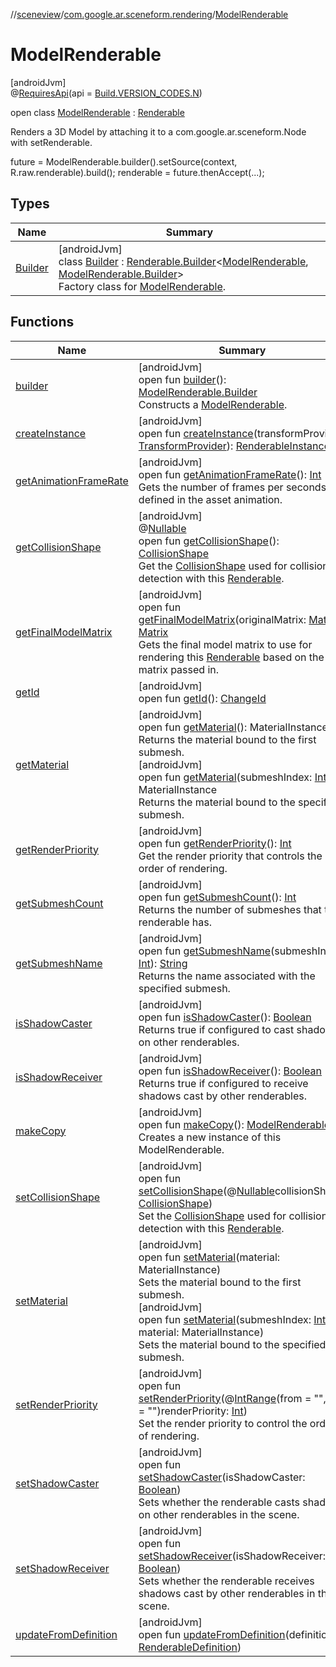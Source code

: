 //[sceneview](../../../index.md)/[com.google.ar.sceneform.rendering](../index.md)/[ModelRenderable](index.md)

# ModelRenderable

[androidJvm]\
@[RequiresApi](https://developer.android.com/reference/kotlin/androidx/annotation/RequiresApi.html)(api = [Build.VERSION_CODES.N](https://developer.android.com/reference/kotlin/android/os/Build.VERSION_CODES.html))

open class [ModelRenderable](index.md) : [Renderable](../-renderable/index.md)

Renders a 3D Model by attaching it to a com.google.ar.sceneform.Node with setRenderable. 

future = ModelRenderable.builder().setSource(context, R.raw.renderable).build();
renderable = future.thenAccept(...);

## Types

| Name | Summary |
|---|---|
| [Builder](-builder/index.md) | [androidJvm]<br>class [Builder](-builder/index.md) : [Renderable.Builder](../-renderable/-builder/index.md)&lt;[ModelRenderable](index.md), [ModelRenderable.Builder](-builder/index.md)&gt; <br>Factory class for [ModelRenderable](index.md). |

## Functions

| Name | Summary |
|---|---|
| [builder](builder.md) | [androidJvm]<br>open fun [builder](builder.md)(): [ModelRenderable.Builder](-builder/index.md)<br>Constructs a [ModelRenderable](index.md). |
| [createInstance](../-renderable/create-instance.md) | [androidJvm]<br>open fun [createInstance](../-renderable/create-instance.md)(transformProvider: [TransformProvider](../../com.google.ar.sceneform.common/-transform-provider/index.md)): [RenderableInstance](../-renderable-instance/index.md) |
| [getAnimationFrameRate](index.md#1928215303%2FFunctions%2F-1571379623) | [androidJvm]<br>open fun [getAnimationFrameRate](index.md#1928215303%2FFunctions%2F-1571379623)(): [Int](https://kotlinlang.org/api/latest/jvm/stdlib/kotlin/-int/index.html)<br>Gets the number of frames per seconds defined in the asset animation. |
| [getCollisionShape](index.md#111252609%2FFunctions%2F-1571379623) | [androidJvm]<br>@[Nullable](https://developer.android.com/reference/kotlin/androidx/annotation/Nullable.html)<br>open fun [getCollisionShape](index.md#111252609%2FFunctions%2F-1571379623)(): [CollisionShape](../../com.google.ar.sceneform.collision/-collision-shape/index.md)<br>Get the [CollisionShape](../../com.google.ar.sceneform.collision/-collision-shape/index.md) used for collision detection with this [Renderable](../-renderable/index.md). |
| [getFinalModelMatrix](../-renderable/get-final-model-matrix.md) | [androidJvm]<br>open fun [getFinalModelMatrix](../-renderable/get-final-model-matrix.md)(originalMatrix: [Matrix](../../com.google.ar.sceneform.math/-matrix/index.md)): [Matrix](../../com.google.ar.sceneform.math/-matrix/index.md)<br>Gets the final model matrix to use for rendering this [Renderable](../-renderable/index.md) based on the matrix passed in. |
| [getId](../-renderable/get-id.md) | [androidJvm]<br>open fun [getId](../-renderable/get-id.md)(): [ChangeId](../../com.google.ar.sceneform.utilities/-change-id/index.md) |
| [getMaterial](../-renderable/get-material.md) | [androidJvm]<br>open fun [getMaterial](../-renderable/get-material.md)(): MaterialInstance<br>Returns the material bound to the first submesh.<br>[androidJvm]<br>open fun [getMaterial](../-renderable/get-material.md)(submeshIndex: [Int](https://kotlinlang.org/api/latest/jvm/stdlib/kotlin/-int/index.html)): MaterialInstance<br>Returns the material bound to the specified submesh. |
| [getRenderPriority](index.md#-737854186%2FFunctions%2F-1571379623) | [androidJvm]<br>open fun [getRenderPriority](index.md#-737854186%2FFunctions%2F-1571379623)(): [Int](https://kotlinlang.org/api/latest/jvm/stdlib/kotlin/-int/index.html)<br>Get the render priority that controls the order of rendering. |
| [getSubmeshCount](../-renderable/get-submesh-count.md) | [androidJvm]<br>open fun [getSubmeshCount](../-renderable/get-submesh-count.md)(): [Int](https://kotlinlang.org/api/latest/jvm/stdlib/kotlin/-int/index.html)<br>Returns the number of submeshes that this renderable has. |
| [getSubmeshName](../-renderable/get-submesh-name.md) | [androidJvm]<br>open fun [getSubmeshName](../-renderable/get-submesh-name.md)(submeshIndex: [Int](https://kotlinlang.org/api/latest/jvm/stdlib/kotlin/-int/index.html)): [String](https://developer.android.com/reference/kotlin/java/lang/String.html)<br>Returns the name associated with the specified submesh. |
| [isShadowCaster](../-renderable/is-shadow-caster.md) | [androidJvm]<br>open fun [isShadowCaster](../-renderable/is-shadow-caster.md)(): [Boolean](https://kotlinlang.org/api/latest/jvm/stdlib/kotlin/-boolean/index.html)<br>Returns true if configured to cast shadows on other renderables. |
| [isShadowReceiver](../-renderable/is-shadow-receiver.md) | [androidJvm]<br>open fun [isShadowReceiver](../-renderable/is-shadow-receiver.md)(): [Boolean](https://kotlinlang.org/api/latest/jvm/stdlib/kotlin/-boolean/index.html)<br>Returns true if configured to receive shadows cast by other renderables. |
| [makeCopy](make-copy.md) | [androidJvm]<br>open fun [makeCopy](make-copy.md)(): [ModelRenderable](index.md)<br>Creates a new instance of this ModelRenderable. |
| [setCollisionShape](index.md#1712308023%2FFunctions%2F-1571379623) | [androidJvm]<br>open fun [setCollisionShape](index.md#1712308023%2FFunctions%2F-1571379623)(@[Nullable](https://developer.android.com/reference/kotlin/androidx/annotation/Nullable.html)collisionShape: [CollisionShape](../../com.google.ar.sceneform.collision/-collision-shape/index.md))<br>Set the [CollisionShape](../../com.google.ar.sceneform.collision/-collision-shape/index.md) used for collision detection with this [Renderable](../-renderable/index.md). |
| [setMaterial](../-renderable/set-material.md) | [androidJvm]<br>open fun [setMaterial](../-renderable/set-material.md)(material: MaterialInstance)<br>Sets the material bound to the first submesh.<br>[androidJvm]<br>open fun [setMaterial](../-renderable/set-material.md)(submeshIndex: [Int](https://kotlinlang.org/api/latest/jvm/stdlib/kotlin/-int/index.html), material: MaterialInstance)<br>Sets the material bound to the specified submesh. |
| [setRenderPriority](index.md#-1128078807%2FFunctions%2F-1571379623) | [androidJvm]<br>open fun [setRenderPriority](index.md#-1128078807%2FFunctions%2F-1571379623)(@[IntRange](https://developer.android.com/reference/kotlin/androidx/annotation/IntRange.html)(from = "", to = "")renderPriority: [Int](https://kotlinlang.org/api/latest/jvm/stdlib/kotlin/-int/index.html))<br>Set the render priority to control the order of rendering. |
| [setShadowCaster](../-renderable/set-shadow-caster.md) | [androidJvm]<br>open fun [setShadowCaster](../-renderable/set-shadow-caster.md)(isShadowCaster: [Boolean](https://kotlinlang.org/api/latest/jvm/stdlib/kotlin/-boolean/index.html))<br>Sets whether the renderable casts shadow on other renderables in the scene. |
| [setShadowReceiver](../-renderable/set-shadow-receiver.md) | [androidJvm]<br>open fun [setShadowReceiver](../-renderable/set-shadow-receiver.md)(isShadowReceiver: [Boolean](https://kotlinlang.org/api/latest/jvm/stdlib/kotlin/-boolean/index.html))<br>Sets whether the renderable receives shadows cast by other renderables in the scene. |
| [updateFromDefinition](../-renderable/update-from-definition.md) | [androidJvm]<br>open fun [updateFromDefinition](../-renderable/update-from-definition.md)(definition: [RenderableDefinition](../-renderable-definition/index.md)) |
